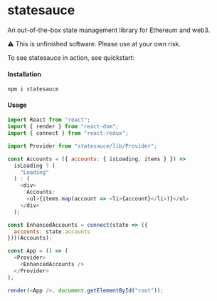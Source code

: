 # statesauce

An out-of-the-box state management library for Ethereum and web3.

:warning: This is unfinished software. Please use at your own risk.

To see statesauce in action, see quickstart:

#### Installation

```
npm i statesauce
```

#### Usage

```js
import React from "react";
import { render } from "react-dom";
import { connect } from "react-redux";

import Provider from "statesauce/lib/Provider";

const Accounts = ({ accounts: { isLoading, items } }) =>
  isLoading ? (
    "Loading"
  ) : (
    <div>
      Accounts:
      <ul>{items.map(account => <li>{account}</li>)}</ul>
    </div>
  );

const EnhancedAccounts = connect(state => ({
  accounts: state.accounts
}))(Accounts);

const App = () => (
  <Provider>
    <EnhancedAccounts />
  </Provider>
);

render(<App />, document.getElementById("root"));
```
